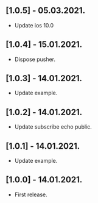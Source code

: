 ## [1.0.5] - 05.03.2021.

* Update ios 10.0

## [1.0.4] - 15.01.2021.

* Dispose pusher.

## [1.0.3] - 14.01.2021.

* Update example.

## [1.0.2] - 14.01.2021.

* Update subscribe echo public.

## [1.0.1] - 14.01.2021.

* Update example.

## [1.0.0] - 14.01.2021.

* First release.
